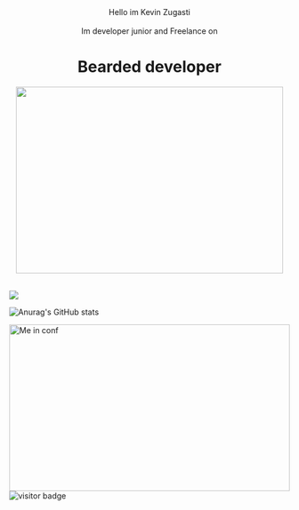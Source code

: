 <div align="center">Hello im Kevin Zugasti</div>
<br />
<div align="center">Im developer junior and Freelance on <div><h1>Bearded developer</h1></div><div><img src="https://media.giphy.com/media/NKvTMKHLCmpBm/giphy.gif" width="480" height="336"></img></div></div>
<br />

![](https://img.shields.io/badge/OS-Garuda-%23ff79c6)

![Anurag's GitHub stats](https://github-readme-stats.vercel.app/api?username=ZugastiKevin&show_icons=true&theme=dracula)


<img src="https://media-exp1.licdn.com/dms/image/C4E16AQGqj9EVd29Ipg/profile-displaybackgroundimage-shrink_200_800/0/1625662308699?e=1640822400&v=beta&t=wKCXEV7rHHjR3CaAk-H7jqQDHwtmFjO2TdGEFt1nC0s" alt="Me in conf" width="100%" height="300">
<br />
<img src="https://visitor-badge.glitch.me/badge?page_id=ZugastiKevin" alt="visitor badge"/>
